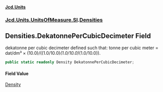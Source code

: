 #### [Jcd.Units](index.md 'index')

### [Jcd.Units.UnitsOfMeasure.SI](Jcd.Units.UnitsOfMeasure.SI.md 'Jcd.Units.UnitsOfMeasure.SI').[Densities](Densities.md 'Jcd.Units.UnitsOfMeasure.SI.Densities')

## Densities.DekatonnePerCubicDecimeter Field

dekatonne per cubic decimeter defined such that: tonne per cubic meter = dat/dm³ ×
(10.0)/((1.0/10.0)*(1.0/10.0)*(1.0/10.0)).

```csharp
public static readonly Density DekatonnePerCubicDecimeter;
```

#### Field Value

[Density](Density.md 'Jcd.Units.UnitTypes.Density')